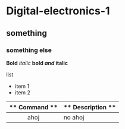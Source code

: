 # Digital-electronics-1
## something
### something else
**Bold**
*italic*
**bold _and_ italic**

list
* item 1
* item 2

| ** Command ** | ** Description ** |
|:-:|:--|
|ahoj|no ahoj|


